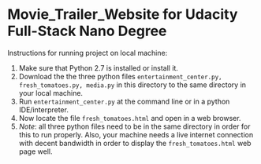 # Movie_Trailer_Website for Udacity Full-Stack Nano Degree

Instructions for running project on local machine:

1. Make sure that Python 2.7 is installed or install it.
2. Download the  the three python files `entertainment_center.py, fresh_tomatoes.py, media.py` in this directory to the same directory in your local machine.
3. Run `entertainment_center.py` at the command line or in a python IDE/interpreter.
4. Now locate the file `fresh_tomatoes.html` and open in a web browser.
5. *Note*: all three python files need to be in the same directory in order for this to run properly. Also, your machine needs a live internet connection with decent bandwidth in order to display the `fresh_tomatoes.html` web page well.
